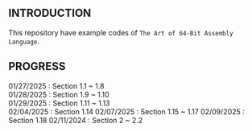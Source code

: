 ## INTRODUCTION
This repository have example codes of `The Art of 64-Bit Assembly Language`.

## PROGRESS
01/27/2025 : Section 1.1 ~ 1.8  
01/28/2025 : Section 1.9 ~ 1.10  
01/29/2025 : Section 1.11 ~ 1.13  
02/04/2025 : Section 1.14
02/07/2025 : Section 1.15 ~ 1.17
02/09/2025 : Section 1.18
02/11/2024 : Section 2 ~ 2.2
